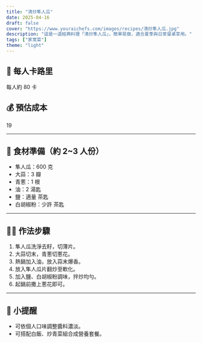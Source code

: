 ```yaml
---
title: "清炒隼人瓜"
date: 2025-04-16
draft: false
cover: "https://www.youraichefs.com/images/recipes/清炒隼人瓜.jpg"
description: "這是一道經典料理「清炒隼人瓜」，簡單易做，適合夏季與日常餐桌享用。"
tags: ["家常菜"]
theme: "light"
---
```


## 🥄 每人卡路里  
每人約 80 卡

## 💰 預估成本  
19

---

## 🧾 食材準備（約 2~3 人份）

- 隼人瓜：600 克
- 大蒜：3 瓣
- 青蔥：1 根
- 油：2 湯匙
- 鹽：適量 茶匙
- 白胡椒粉：少許 茶匙

---

## 👩‍🍳 作法步驟

1. 隼人瓜洗淨去籽，切薄片。
2. 大蒜切末，青蔥切蔥花。
3. 熱鍋加入油，放入蒜末爆香。
4. 放入隼人瓜片翻炒至軟化。
5. 加入鹽、白胡椒粉調味，拌炒均勻。
6. 起鍋前撒上蔥花即可。

---

## 📝 小提醒

- 可依個人口味調整醬料濃淡。
- 可搭配白飯、炒青菜組合成營養套餐。
